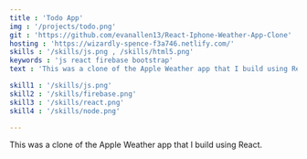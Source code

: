```yaml
---
title : 'Todo App'
img : '/projects/todo.png'
git : 'https://github.com/evanallen13/React-Iphone-Weather-App-Clone'
hosting : 'https://wizardly-spence-f3a746.netlify.com/'
skills : '/skills/js.png , /skills/html5.png'
keywords : 'js react firebase bootstrap'
text : 'This was a clone of the Apple Weather app that I build using React.'

skill1 : '/skills/js.png'
skill2 : '/skills/firebase.png'
skill3 : '/skills/react.png'
skill4 : '/skills/node.png'

---
```


This was a clone of the Apple Weather app that I build using React.